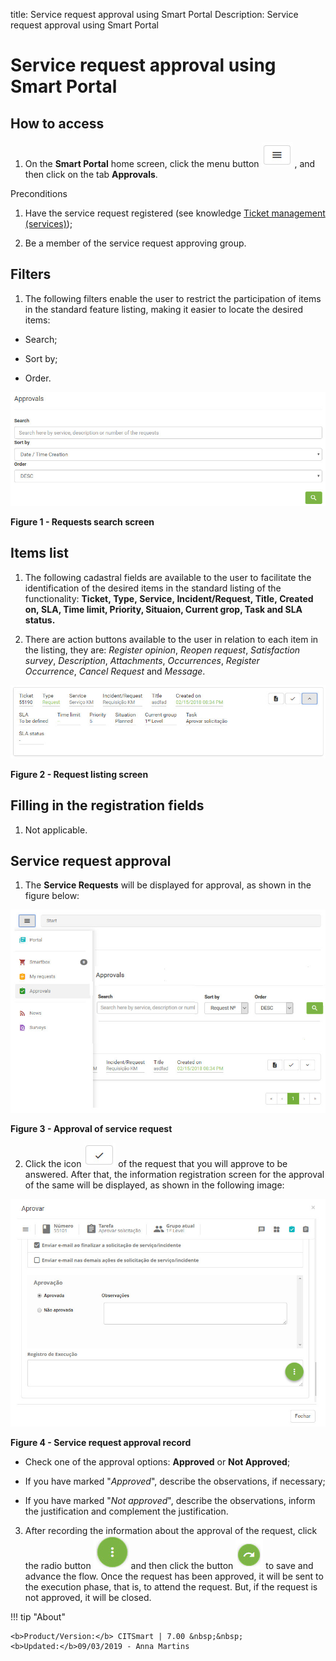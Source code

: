 title: Service request approval using Smart Portal
Description: Service request approval using Smart Portal

# Service request approval using Smart Portal

How to access
-------------

1.  On the **Smart Portal** home screen, click the menu button ![figure](images/simb-meno.white.jpg) , and then click
    on the tab **Approvals**.

Preconditions

1.  Have the service request registered (see knowledge [Ticket management
    (services)][1]);

2.  Be a member of the service request approving group.

Filters
-------

1.  The following filters enable the user to restrict the participation of items
    in the standard feature listing, making it easier to locate the desired
    items:

-   Search;

-   Sort by;

-   Order.

![figure](images/aprov-smart.img1.jpg)

**Figure 1 - Requests search screen**

Items list
----------

1.  The following cadastral fields are available to the user to facilitate the
    identification of the desired items in the standard listing of the
    functionality: **Ticket, Type, Service, Incident/Request, Title, Created
    on, SLA, Time limit, Priority, Situaion, Current grop, Task **and** SLA
    status.**

2.  There are action buttons available to the user in relation to each item in
    the listing, they are: *Register opinion*, *Reopen request*, *Satisfaction
    survey*, *Description*, *Attachments*, *Occurrences*, *Register
    Occurrence*, *Cancel Request* and *Message*.

![figure](images/aprov-smart.img2.jpg)

**Figure 2 - Request listing screen**

Filling in the registration fields
----------------------------------

1.  Not applicable.

Service request approval
------------------------

1.  The **Service Requests** will be displayed for approval, as shown in the
    figure below:

   ![figure](images/aprov-smart.img3.jpg)
   
   **Figure 3 - Approval of service request**

2.  Click the icon ![figure](images/simb-check.jpg) of the request that you will approve to be answered. After
    that, the information registration screen for the approval of the same will
    be displayed, as shown in the following image:

   ![figure](images/aprov-smart.img4.jpg)
   
   **Figure 4 - Service request approval record**

-   Check one of the approval options: **Approved** or **Not Approved**;

-   If you have marked "*Approved*", describe the observations, if necessary;

-   If you have marked "*Not approved*", describe the observations, inform the
    justification and complement the justification.

3.  After recording the information about the approval of the request, click the
    radio button ![figure](images/simb-3dots.jpg) and then click the button ![figure](images/simb-go.jpg) to save and advance the     flow. Once the request has been approved, it will be sent to the execution phase, that is, to attend the request. But, if the     request is not approved, it will be closed.

!!! tip "About"

    <b>Product/Version:</b> CITSmart | 7.00 &nbsp;&nbsp;
    <b>Updated:</b>09/03/2019 - Anna Martins

[1]:/en-us/citsmart-platform-7/processes/tickets/ticket-management.html
